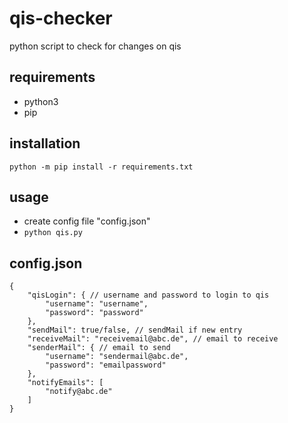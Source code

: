 # qis-checker
python script to check for changes on qis

## requirements
- python3
- pip

## installation
```python -m pip install -r requirements.txt```

## usage
- create config file "config.json"
- ```python qis.py```

## config.json
```
{
    "qisLogin": { // username and password to login to qis
        "username": "username",
        "password": "password"
    },
    "sendMail": true/false, // sendMail if new entry
    "receiveMail": "receivemail@abc.de", // email to receive
    "senderMail": { // email to send
        "username": "sendermail@abc.de",
        "password": "emailpassword"
    },
    "notifyEmails": [
        "notify@abc.de"
    ]
}
```